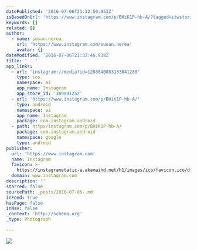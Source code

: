 ```yaml
---
datePublished: '2016-07-06T21:32:50.953Z'
isBasedOnUrl: 'https://www.instagram.com/p/BHiK1P-hb-A/?tagged=itwstories'
keywords: []
related: []
author:
  - name: susan.nerea
    url: 'https://www.instagram.com/susan.nerea'
    avatar: {}
dateModified: '2016-07-06T21:32:46.938Z'
title: '   '
app_links:
  - url: 'instagram://media?id=1288640083133841280'
    type: ios
    namespace: ai
    app_name: Instagram
    app_store_id: '389801252'
  - url: 'https://www.instagram.com/p/BHiK1P-hb-A/'
    type: android
    namespace: ai
    app_name: Instagram
    package: com.instagram.android
  - path: https/instagram.com/p/BHiK1P-hb-A/
    package: com.instagram.android
    namespace: google
    type: android
publisher:
  url: 'https://www.instagram.com'
  name: Instagram
  favicon: >-
    https://instagramstatic-a.akamaihd.net/h1/images/ico/favicon.ico/dfa85bb1fd63.ico
  domain: www.instagram.com
description: ''
starred: false
sourcePath: _posts/2016-07-06-.md
inFeed: true
hasPage: false
inNav: false
_context: 'http://schema.org'
_type: Photograph

---
```

![   ](https://imgflo.herokuapp.com/graph/vahj1ThiexotieMo/b59e786c45664b6f93d0725702963b62/noop.jpg?input=https%3A%2F%2Fscontent.cdninstagram.com%2Ft51.2885-15%2Fsh0.08%2Fe35%2Fp640x640%2F13561523_499597760238021_196375212_n.jpg%3Fig_cache_key%3DMTI4ODY0MDA4MzEzMzg0MTI4MA%253D%253D.2)